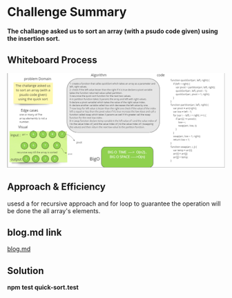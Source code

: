 # Challenge Summary
**The challange asked us to sort an array (with a psudo code given) using the insertion sort.**
## Whiteboard Process
![](./chal28img.png)
## Approach & Efficiency
usesd a for recursive approach and for loop to guarantee the operation will be done the all array's elements. 
## blog.md link
[blog.md](https://github.com/ibrahimalaqoul/data-structures-and-algorithms/blob/quick-sort/javascript/quick-sort/blog.md)
## Solution

**npm test quick-sort.test**
